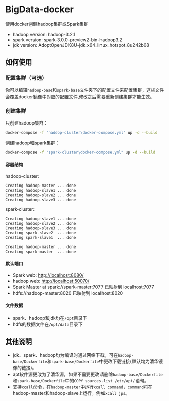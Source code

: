 # BigData-docker

使用docker创建hadoop集群或Spark集群

- hadoop version: hadoop-3.2.1
- spark version: spark-3.0.0-preview2-bin-hadoop3.2
- jdk version: AdoptOpenJDK8U-jdk_x64_linux_hotspot_8u242b08

## 如何使用

### 配置集群（可选）

你可以编辑`hadoop-base`和`spark-base`文件夹下的配置文件来配置集群，这些文件会覆盖docker镜像中对应的配置文件,修改之后需要重新创建集群才能生效。

### 创建集群

只创建hadoop集群：

```bash
docker-compose -f "haddop-cluster\docker-compose.yml" up -d --build
```

创建hadoop和spark集群：

```bash
docker-compose -f "spark-cluster\docker-compose.yml" up -d --build
```

#### 容器结构

hadoop-cluster:

```bash
Creating hadoop-master ... done
Creating hadoop-slave1 ... done
Creating hadoop-slave2 ... done
Creating hadoop-slave3 ... done
```

spark-cluster:

```bash
Creating hadoop-slave1 ... done
Creating hadoop-slave2 ... done
Creating hadoop-slave3 ... done
Creating spark-slave2  ... done
Creating spark-slave1  ... done

Creating hadoop-master ... done
Creating spark-master  ... done
```

#### 默认端口

- Spark web: <http://localhost:8080/>
- hadoop web: <http://localhost:50070/>
- Spark Master at spark://spark-master:7077  已映射到 localhost:7077
- hdfs://hadoop-master:8020  已映射到 localhost:8020

#### 文件数据

- spark、hadoop和jdk均在`/opt`目录下
- hdfs的数据文件在`/opt/data`目录下

## 其他说明

- jdk、spark、hadoop均为编译时通过网络下载，可在`hadoop-base/Dockerfile`和`spark-base/Dockerfile`中更改下载链接(默认均为清华镜像的链接)。
- apt软件源更改为了清华源，如果不需要更改请删除`hadoop-base/Dockerfile`和`spark-base/Dockerfile`中的`COPY sources.list /etc/apt/`语句。
- 支持`xcall`命令，在`hadoop-master`中运行`xcall command`，`command`将在hadoop-master和hadoop-slave上运行。例如`xcall jps`。
